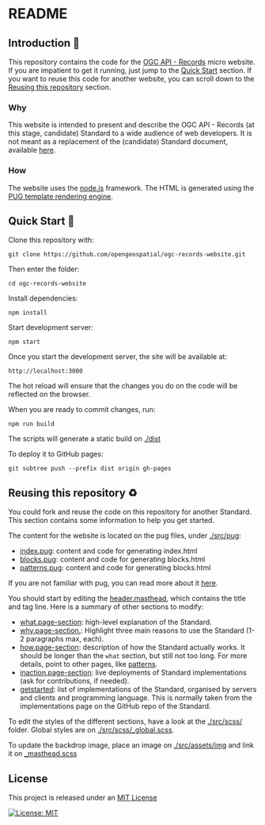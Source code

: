 # README

## Introduction :beginner:

This repository contains the code for the [OGC API - Records](https://records.developer.ogc.org/) micro website. If you are impatient to get it running, just jump to the [Quick Start](#quick-start) section. If you want to reuse this code for another website, you can scroll down to the [Reusing this repository](#reusing-this-repository) section.

### Why

This website is intended to present and describe the OGC API - Records (at this stage, candidate) Standard to a wide audience of web developers. It is not meant as a replacement of the (candidate) Standard document, available [here](https://docs.ogc.org/DRAFTS/20-004.html).

### How

The website uses the [node.js](https://nodejs.org/en) framework. The HTML is generated using the [PUG template rendering engine](https://pugjs.org/api/getting-started.html).

## Quick Start :rocket:

Clone this repository with:

`git clone https://github.com/opengeospatial/ogc-records-website.git`

Then enter the folder:

`cd ogc-records-website`

Install dependencies:

`npm install`

Start development server:

`npm start`

Once you start the development server, the site will be available at:

`http://localhost:3000`

The hot reload will ensure that the changes you do on the code will be reflected on the browser.

When you are ready to commit changes, run:

`npm run build`

The scripts will generate a static build on [./dist](./dist/)

To deploy it to GitHub pages:

`git subtree push --prefix dist origin gh-pages`

## Reusing this repository :recycle:

You could fork and reuse the code on this repository for another Standard. This section contains some information to help you get started.

The content for the website is located on the pug files, under [./src/pug](./src/pug):
* [index.pug](.src/pug/index.pug): content and code for generating index.html
* [blocks.pug](.src/pug/blocks.pug): content and code for generating blocks.html
* [patterns.pug](.src/pug/patterns.pug): content and code for generating blocks.html

If you are not familiar with pug, you can read more about it [here](https://pugjs.org/api/getting-started.html). 

You should start by editing the [header.masthead](./src/pug/index.pug#+62), which contains the title and tag line. Here is a summary of other sections to modify:
* [what.page-section](./src/pug/index.pug#71): high-level explanation of the Standard.
* [why.page-section.](./src/pug/index.pug#90): Highlight three main reasons to use the Standard (1-2 paragraphs max, each).
* [how.page-section](./src/pug/index.pug#127): description of how the Standard actually works. It should be longer than the `what` section, but still not too long. For more details, point to other pages, like [patterns](./src/pug/patterns.pug).
* [inaction.page-section](./src/pug/index.pug#175): live deployments of Standard implementations (ask for contributions, if needed). 
* [getstarted](./src/pug/index.pug#239): list of implementations of the Standard, organised by servers and clients and programming language. This is normally taken from the implementations page on the GitHub repo of the Standard.

To edit the styles of the different sections, have a look at the [./src/scss/](./src/scss/) folder. Global styles are on [./src/scss/_global.scss](./src/scss/_global.scss).

To update the backdrop image, place an image on [./src/assets/img](./src/assets/img) and link it on [_masthead.scss](./src/scss/sections/_masthead.scss#+10)


## License

This project is released under an [MIT License](./LICENSE)

[![License: MIT](https://img.shields.io/badge/License-MIT-yellow.svg)](https://opensource.org/licenses/MIT)